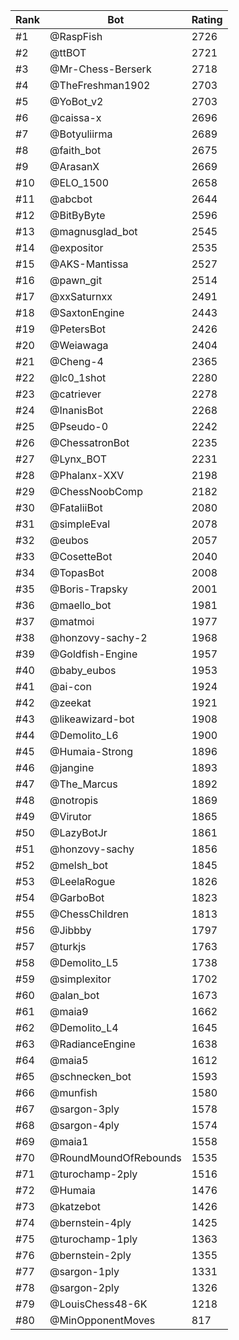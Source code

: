 Rank|Bot|Rating
---|---|---
#1|@RaspFish|2726
#2|@ttBOT|2721
#3|@Mr-Chess-Berserk|2718
#4|@TheFreshman1902|2703
#5|@YoBot_v2|2703
#6|@caissa-x|2696
#7|@Botyuliirma|2689
#8|@faith_bot|2675
#9|@ArasanX|2669
#10|@ELO_1500|2658
#11|@abcbot|2644
#12|@BitByByte|2596
#13|@magnusglad_bot|2545
#14|@expositor|2535
#15|@AKS-Mantissa|2527
#16|@pawn_git|2514
#17|@xxSaturnxx|2491
#18|@SaxtonEngine|2443
#19|@PetersBot|2426
#20|@Weiawaga|2404
#21|@Cheng-4|2365
#22|@lc0_1shot|2280
#23|@catriever|2278
#24|@InanisBot|2268
#25|@Pseudo-0|2242
#26|@ChessatronBot|2235
#27|@Lynx_BOT|2231
#28|@Phalanx-XXV|2198
#29|@ChessNoobComp|2182
#30|@FataliiBot|2080
#31|@simpleEval|2078
#32|@eubos|2057
#33|@CosetteBot|2040
#34|@TopasBot|2008
#35|@Boris-Trapsky|2001
#36|@maello_bot|1981
#37|@matmoi|1977
#38|@honzovy-sachy-2|1968
#39|@Goldfish-Engine|1957
#40|@baby_eubos|1953
#41|@ai-con|1924
#42|@zeekat|1921
#43|@likeawizard-bot|1908
#44|@Demolito_L6|1900
#45|@Humaia-Strong|1896
#46|@jangine|1893
#47|@The_Marcus|1892
#48|@notropis|1869
#49|@Virutor|1865
#50|@LazyBotJr|1861
#51|@honzovy-sachy|1856
#52|@melsh_bot|1845
#53|@LeelaRogue|1826
#54|@GarboBot|1823
#55|@ChessChildren|1813
#56|@Jibbby|1797
#57|@turkjs|1763
#58|@Demolito_L5|1738
#59|@simplexitor|1702
#60|@alan_bot|1673
#61|@maia9|1662
#62|@Demolito_L4|1645
#63|@RadianceEngine|1638
#64|@maia5|1612
#65|@schnecken_bot|1593
#66|@munfish|1580
#67|@sargon-3ply|1578
#68|@sargon-4ply|1574
#69|@maia1|1558
#70|@RoundMoundOfRebounds|1535
#71|@turochamp-2ply|1516
#72|@Humaia|1476
#73|@katzebot|1426
#74|@bernstein-4ply|1425
#75|@turochamp-1ply|1363
#76|@bernstein-2ply|1355
#77|@sargon-1ply|1331
#78|@sargon-2ply|1326
#79|@LouisChess48-6K|1218
#80|@MinOpponentMoves|817
